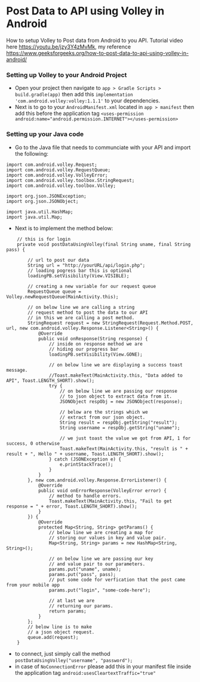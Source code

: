 # Post Data to API using Volley in Android
How to setup Volley to Post data from Android to you API. Tutorial video here https://youtu.be/jzy3Y4zMvMk, my reference https://www.geeksforgeeks.org/how-to-post-data-to-api-using-volley-in-android/

### Setting up Volley to your Android Project
- Open your project then navigate to `app > Gradle Scripts > build.gradle(app)` then add this `implementation 'com.android.volley:volley:1.1.1'` to your dependencies.
- Next is to go to your `AndroidManifest.xml` located in `app > manifest` then add this before the application tag `<uses-permission android:name="android.permission.INTERNET"></uses-permission>`

### Setting up your Java code
- Go to the Java file that needs to communciate with your API and import the following:
```
import com.android.volley.Request;
import com.android.volley.RequestQueue;
import com.android.volley.VolleyError;
import com.android.volley.toolbox.StringRequest;
import com.android.volley.toolbox.Volley;

import org.json.JSONException;
import org.json.JSONObject;

import java.util.HashMap;
import java.util.Map;
```
- Next is to implement the method below:
```
    // this is for login
    private void postDataUsingVolley(final String uname, final String pass) {

        // url to post our data
        String url = "http://yourURL/api/login.php";
        // loading pogress bar this is optional
        loadingPB.setVisibility(View.VISIBLE);

        // creating a new variable for our request queue
        RequestQueue queue = Volley.newRequestQueue(MainActivity.this);

        // on below line we are calling a string
        // request method to post the data to our API
        // in this we are calling a post method.
        StringRequest request = new StringRequest(Request.Method.POST, url, new com.android.volley.Response.Listener<String>() {
            @Override
            public void onResponse(String response) {
                // inside on response method we are
                // hiding our progress bar
                loadingPB.setVisibility(View.GONE);

                // on below line we are displaying a success toast message.
                //Toast.makeText(MainActivity.this, "Data added to API", Toast.LENGTH_SHORT).show();
                try {
                    // on below line we are passing our response
                    // to json object to extract data from it.
                    JSONObject respObj = new JSONObject(response);

                    // below are the strings which we
                    // extract from our json object.
                    String result = respObj.getString("result");
                    String username = respObj.getString("uname");

                    // we just toast the value we got from API, 1 for success, 0 otherwise
                    Toast.makeText(MainActivity.this, "result is " + result + ", Hello " + username, Toast.LENGTH_SHORT).show();
                } catch (JSONException e) {
                    e.printStackTrace();
                }
            }
        }, new com.android.volley.Response.ErrorListener() {
            @Override
            public void onErrorResponse(VolleyError error) {
                // method to handle errors.
                Toast.makeText(MainActivity.this, "Fail to get response = " + error, Toast.LENGTH_SHORT).show();
            }
        }) {
            @Override
            protected Map<String, String> getParams() {
                // below line we are creating a map for
                // storing our values in key and value pair.
                Map<String, String> params = new HashMap<String, String>();

                // on below line we are passing our key
                // and value pair to our parameters.
                params.put("uname", uname);
                params.put("pass", pass);
                // put some code for verfication that the post came from your mobile app
                params.put("login", "some-code-here");

                // at last we are
                // returning our params.
                return params;
            }
        };
        // below line is to make
        // a json object request.
        queue.add(request);
    }
```
- to connect, just simply call the method `postDataUsingVolley("username", "password");`
- in case of `NoConnectionError` please add this in your manifest file inside the application tag `android:usesCleartextTraffic="true"`
